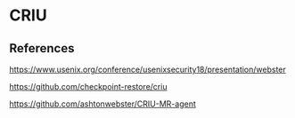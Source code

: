 # CRIU

## References

https://www.usenix.org/conference/usenixsecurity18/presentation/webster

https://github.com/checkpoint-restore/criu

https://github.com/ashtonwebster/CRIU-MR-agent
